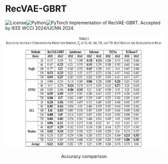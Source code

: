 # RecVAE-GBRT
![License](https://img.shields.io/badge/license-MIT-yellow)![Python](https://img.shields.io/badge/-Python-blue)![PyTorch](https://img.shields.io/badge/-PyTorch-red)
Implementation of RecVAE-GBRT. Accepted by IEEE WCCI 2024/IJCNN 2024.

<p align="center">
<img src=".\image\results.png" height = "360" alt="" align=center />
<br><br>
Accuracy comparison.
</p>
